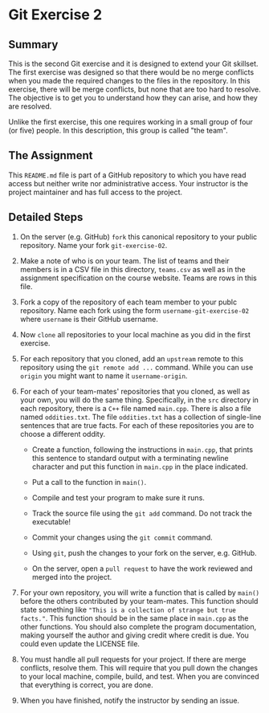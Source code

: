 # Git Exercise 2

## Summary

This is the second Git exercise and it is designed to extend your Git
skillset. The first exercise was designed so that there would be no
merge conflicts when you made the required changes to the files in the
repository. In this exercise, there will be merge conflicts, but none
that are too hard to resolve. The objective is to get you to understand
how they can arise, and how they are resolved.

Unlike the first exercise, this one requires working in a small group of
four (or five) people. In this description, this group is called "the team".

## The Assignment
This `README.md` file is part of a GitHub repository to which you have
read access but neither write nor administrative access.
Your instructor is the project maintainer and has full access to the project.




## Detailed Steps

1. On the server (e.g. GitHub) `fork` this canonical repository to your
public repository. Name your fork `git-exercise-02`.

2. Make a note of who is on your team. The list of teams and their members 
is in a CSV file in this directory, `teams.csv` as well as in the assignment
specification on the course website. Teams are rows in this file.

3. Fork a copy of the repository of each team member to your publc repository.
Name each fork using the form `username-git-exercise-02` where `username` is their
GitHub username.

4. Now `clone` all repositories to your local machine as you did in the 
first exercise.

5.  For each repository that you cloned, add an `upstream` remote to 
this repository using the `git remote add ...` 
command. While you can use `origin` you might want to name it
`username-origin`.

6. For each of your team-mates' repositories that you cloned, as well as your own,
you will do the same thing.
Specifically, in the `src` directory in each repository, there is a `C++` file named
`main.cpp`.  There is also a file named `oddities.txt`.  The file `oddities.txt`
has a collection of single-line sentences that are true facts. 
For each of these repositories you are to choose a different oddity.

	* Create a function, following the instructions in `main.cpp`, that prints 
this sentence to standard output with a terminating newline character
and put this function in `main.cpp` in the place indicated.

	* Put a call to the function in `main()`.

	* Compile and test your program to make sure it runs.

	* Track the source file using the `git add` command. Do not track the executable!

	* Commit your changes using the `git commit` command.

	* Using `git`, push the changes to your fork on the server, e.g. GitHub.

	* On the server, open a `pull request` to have the work reviewed and merged
into the project.

7. For your own repository, you will write a function that is called by `main()`
before the others contributed by your team-mates. This function should state
something like `"This is a collection of strange but true facts."`. This function 
should be in the same place in `main.cpp` as the other functions.
You should also complete the program documentation, making yourself the author and
giving credit where credit is due. You could even update the LICENSE file.

8. You must handle all pull requests for your project. If there are merge
conflicts, resolve them.  This will require that you pull down the changes to 
your local machine, compile, build, and test. When you are convinced that 
everything is correct, you are done.

9. When you have finished, notify the instructor by sending an issue.

